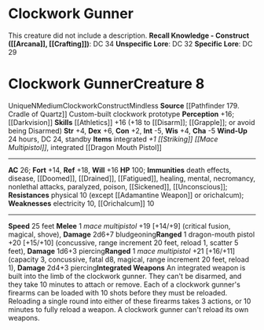 ﻿---
ac: '26'
alignment: N
all_resistance: null
burrow_speed: null
charisma: '-5'
climb_speed: null
constitution: '+2'
creature_ability:
- Integrated Weapons
- Wind-Up
creature_family: null
description: 'This creature did not include a description.<br/><br/><b><u>Recall Knowledge
  - Construct</u> ( [[DATABASE/skill/Arcana|Arcana]] , [[DATABASE/skill/Crafting|Crafting]]
  )</b>: DC 34<br/><b><u>Unspecific Lore</u></b>: DC 32<br/><b><u>Specific Lore</u></b>:
  DC 29'
dexterity: '+6'
element: null
fly_speed: null
fortitude: '+14'
hardness: null
hp: '100'
id: '1976'
immunity:
- '[[DATABASE/trait/Death|death]] effects'
- '[[DATABASE/trait/Disease|disease]]'
- '[[DATABASE/condition/Doomed|doomed]]'
- '[[DATABASE/condition/Drained|drained]]'
- '[[DATABASE/condition/Fatigued|fatigued]]'
- '[[DATABASE/trait/Healing|healing]]'
- '[[DATABASE/trait/Mental|mental]]'
- '[[DATABASE/trait/Necromancy|necromancy]]'
- '[[DATABASE/trait/Nonlethal|nonlethal]] attacks'
- paralyzed
- '[[DATABASE/trait/Poison|poison]]'
- '[[DATABASE/condition/Sickened|sickened]]'
- '[[DATABASE/condition/Unconscious|unconscious]]'
intelligence: '-5'
land_speed: '25'
language: null
level: '8'
max_speed: '25'
name: Clockwork Gunner
perception: '+16'
rarity: Unique
reflex: '+18'
resistance:
- physical 10 (except [[DATABASE/equipment/Adamantine Weapon|adamantine]] or orichalcum)
rus_type_level: null
school: null
sense:
- '[[DATABASE/monsterability/Darkvision|darkvision]]'
size: Medium
skill:
- '[[DATABASE/skill/Athletics|Athletics]] +16'
source: '[[DATABASE/source/Pathfinder 179. Cradle of Quartz|Pathfinder #179: Cradle
  of Quartz]]'
speed:
- 25 feet
spell: null
strength: '+4'
strength_req: '4'
strongest_save:
- Reflex
swim_speed: null
trait:
- '[[DATABASE/trait/Clockwork|Clockwork]]'
- '[[DATABASE/trait/Construct|Construct]]'
- '[[DATABASE/trait/Mindless|Mindless]]'
- '[[DATABASE/trait/Unique|Unique]]'
type: Creature
vision: Darkvision
weakest_save:
- Fortitude
weakness:
- '[[DATABASE/trait/Electricity|electricity]] 10'
- '[[DATABASE/equipment/Orichalcum|orichalcum]] 10'
will: '+16'
wisdom: '+4'

---
# Clockwork Gunner

This creature did not include a description.
**Recall Knowledge - Construct ([[Arcana]], [[Crafting]])**: DC 34
**Unspecific Lore**: DC 32
**Specific Lore**: DC 29

# Clockwork Gunner<span class="item-type">Creature 8</span>

<span class="trait-unique item-trait">Unique</span><span class="trait-alignment item-trait">N</span><span class="trait-size item-trait">Medium</span><span class="item-trait">Clockwork</span><span class="item-trait">Construct</span><span class="item-trait">Mindless</span>
**Source** [[Pathfinder 179. Cradle of Quartz]]
Custom-built clockwork prototype
**Perception** +16; [[Darkvision]]
**Skills** [[Athletics]] +16 (+18 to [[Disarm]]; [[Grapple]]; or avoid being Disarmed)
**Str** +4, **Dex** +6, **Con** +2, **Int** -5, **Wis** +4, **Cha** -5
**Wind-Up** 24 hours, DC 24, standby
**Items** integrated _+1 [[Striking]] [[Mace Multipistol]]_, integrated [[Dragon Mouth Pistol]]

---
**AC** 26; **Fort** +14, **Ref** +18, **Will** +16
**HP** 100; **Immunities** death effects, disease, [[Doomed]], [[Drained]], [[Fatigued]], healing, mental, necromancy, nonlethal attacks, paralyzed, poison, [[Sickened]], [[Unconscious]]; **Resistances** physical 10 (except [[Adamantine Weapon]] or orichalcum); **Weaknesses** electricity 10, [[Orichalcum]] 10

---
**Speed** 25 feet
<span class="in-box-ability">**Melee** <span class="action-icon">1</span> _mace multipistol_ +19 [+14/+9] (critical fusion, magical, shove), **Damage** 2d6+7 bludgeoning</span><span class="in-box-ability">**Ranged** <span class="action-icon">1</span> dragon-mouth pistol +20 [+15/+10] (concussive, range increment 20 feet, reload 1, scatter 5 feet), **Damage** 1d6+3 piercing</span><span class="in-box-ability">**Ranged** <span class="action-icon">1</span> _mace multipistol_ +21 [+16/+11] (capacity 3, concussive, fatal d8, magical, range increment 20 feet, reload 1), **Damage** 2d4+3 piercing</span><span class="in-box-ability">**Integrated Weapons** An integrated weapon is built into the limb of the clockwork gunner. They can't be disarmed, and they take 10 minutes to attach or remove. Each of a clockwork gunner's firearms can be loaded with 10 shots before they must be reloaded. Reloading a single round into either of these firearms takes 3 actions, or 10 minutes to fully reload a weapon. A clockwork gunner can't reload its own weapons.</span>